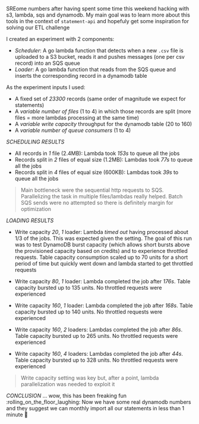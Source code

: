 SREome numbers after having spent some time this weekend hacking with s3, lambda, sqs and dynamodb. My main goal was to learn more about this tools in the context of `statement-api` and hopefuly get some inspiration for solving our ETL challenge

I created an experiment with 2 components:

- *Scheduler*: A go lambda function that detects when a new `.csv` file is uploaded to a S3 bucket, reads it and pushes messages (one per csv record) into an SQS queue
- *Loader*: A go lambda function that reads from the SQS queue and inserts the corresponding record in a dynamodb table

As the experiment inputs I used:

- A fixed set of *23300* records (same order of magnitude we expect for statements)
- A *variable number of files* (1 to 4) in which those records are split (more files = more lambdas processing at the same time)
- A *variable write capacity* throughput for the dynamodb table (20 to 160)
- A *variable number of queue consumers* (1 to 4)

*SCHEDULING RESULTS*
- All records in *1* file (2.4MB): Lambda took *153s* to queue all the jobs
- Records split in *2* files of equal size (1.2MB): Lambdas took *77s* to queue all the jobs
- Records split in *4* files of equal size (600KB): Lambdas took *39s* to queue all the jobs

> Main bottleneck were the sequential http requests to SQS. Parallelizing the task in multiple files/lambdas really helped. Batch SQS sends were no attempted so there is definitely margin for optimization

*LOADING RESULTS*
- Write capacity *20*, *1* loader: Lambda *timed out* having processed about 1/3 of the jobs. This was expected given the setting. The goal of this run was to test DynamoDB burst capacity (which allows short bursts above the provisioned capacity based on credits) and to experience throttled requests. Table capacity consumption scaled up to 70 units for a short period of time but quickly went down and lambda started to get throttled requests

- Write capacity *80*, *1* loader: Lambda completed the job after *176s*. Table capacity bursted up to 135 units. No throttled requests were experienced

- Write capacity *160*, *1* loader: Lambda completed the job after *168s*. Table capacity bursted up to 140 units. No throttled requests were experienced
- Write capacity *160*, *2* loaders: Lambdas completed the job after *86s*. Table capacity bursted up to 265 units. No throttled requests were experienced
- Write capacity *160*, *4* loaders: Lambdas completed the job after *44s*. Table capacity bursted up to 328 units. No throttled requests were experienced

> Write capacity setting was key but, after a point, lambda parallelization was needed to exploit it

*CONCLUSION*
... wow, this has been freaking fun :rolling_on_the_floor_laughing: Now we have some real dynamodb numbers and they suggest we can monthly import all our statements in less than 1 minute :wine_glass:
